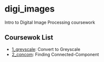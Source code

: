 # digi_images
Intro to Digital Image Processing coursework

## Coursewok List
- [1_greyscale](https://github.com/jrkns/digi_images/blob/master/1_greyscale/greyscale.py): Convert to Greyscale
- [2_concom](https://github.com/jrkns/digi_images/blob/master/2_concom/floodfill.py): Finding Connected-Component
